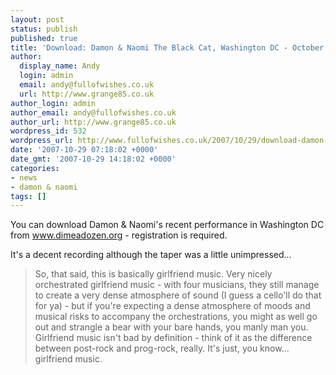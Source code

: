 ```yaml
---
layout: post
status: publish
published: true
title: 'Download: Damon & Naomi The Black Cat, Washington DC - October 26th 2007'
author:
  display_name: Andy
  login: admin
  email: andy@fullofwishes.co.uk
  url: http://www.grange85.co.uk
author_login: admin
author_email: andy@fullofwishes.co.uk
author_url: http://www.grange85.co.uk
wordpress_id: 532
wordpress_url: http://www.fullofwishes.co.uk/2007/10/29/download-damon-naomi-the-black-cat-washington-dc-october-26th-2007/
date: '2007-10-29 07:18:02 +0000'
date_gmt: '2007-10-29 14:18:02 +0000'
categories:
- news
- damon & naomi
tags: []
---
```

<p>You can download Damon & Naomi's recent performance in Washington DC from <a href="http://www.dimeadozen.org/torrents-details.php?id=168304">www.dimeadozen.org</a> - registration is required.</p>
<p>It's a decent recording although the taper was a little unimpressed...</p>
<blockquote><p>So, that said, this is basically girlfriend music. Very nicely orchestrated girlfriend music - with four musicians, they still manage to create a very dense atmosphere of sound (I guess a cello'll do that for ya) - but if you're expecting a dense atmosphere of moods and musical risks to accompany the orchestrations, you might as well go out and strangle a bear with your bare hands, you manly man you. Girlfriend music isn't bad by definition - think of it as the difference between post-rock and prog-rock, really. It's just, you know... girlfriend music.</p></blockquote>
